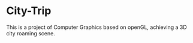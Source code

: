 # City-Trip
This is a project of Computer Graphics based on openGL, achieving a 3D city roaming scene.
